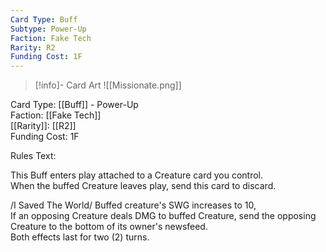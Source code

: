 ```yaml
---
Card Type: Buff
Subtype: Power-Up
Faction: Fake Tech
Rarity: R2
Funding Cost: 1F
---
```

> [!info]- Card Art
> ![[Missionate.png]]

Card Type: [[Buff]] - Power-Up  
Faction: [[Fake Tech]]  
[[Rarity]]: [[R2]]  
Funding Cost: 1F  

Rules Text:  

This Buff enters play attached to a Creature card you control.  
When the buffed Creature leaves play, send this card to discard.  

/I Saved The World/ Buffed creature's SWG increases to 10,  
If an opposing Creature deals DMG to buffed Creature, send the opposing Creature to the bottom of its owner's newsfeed.  
Both effects last for two (2) turns.  